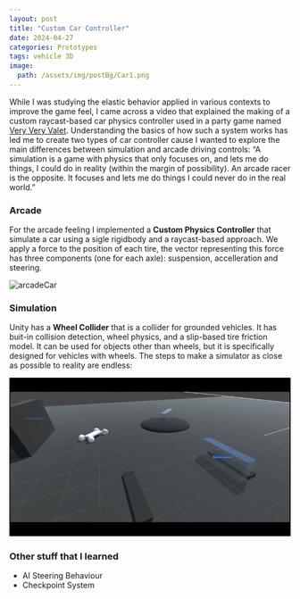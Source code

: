 ```yaml
---
layout: post
title: "Custom Car Controller"
date: 2024-04-27
categories: Prototypes
tags: vehicle 3D
image:
  path: /assets/img/postBg/Car1.png
---
```


While I was studying the elastic behavior applied in various contexts to improve the game feel, 
I came across a video that explained the making of a custom raycast-based car physics controller used in a party game named [Very Very Valet](https://www.youtube.com/watch?v=CdPYlj5uZeI). 
Understanding the basics of how such a system works has led me to create two types of car controller cause I wanted to explore the main differences between simulation and arcade driving controls: 
“A simulation is a game with physics that only focuses on, and lets me do things, I could do in reality (within the margin of possibility). 
An arcade racer is the opposite. It focuses and lets me do things I could never do in the real world.”

### Arcade
For the arcade feeling I implemented a **Custom Physics Controller** that simulate a car using a sigle rigidbody and a raycast-based approach. 
We apply a force to the position of each tire, the vector representing this force has three components (one for each axle): 
suspension, accelleration and steering.

![arcadeCar](/assets/img/gif/CarProto_Custom.gif)

### Simulation
Unity has a **Wheel Collider** that is a collider for grounded vehicles. 
It has buit-in collision detection, wheel physics, and a slip-based tire friction model. 
It can be used for objects other than wheels, but it is specifically designed for vehicles with wheels. 
The steps to make a simulator as close as possible to reality are endless:

![simCar](/assets/img/gif/CarProto_Sim.gif)

### Other stuff that I learned

- AI Steering Behaviour
- Checkpoint System
